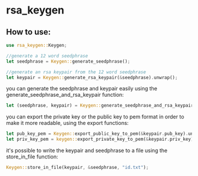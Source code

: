 # rsa_keygen

## How to use:
``` Rust
use rsa_keygen::Keygen;

//generate a 12 word seedphrase
let seedphrase = Keygen::generate_seedphrase();

//generate an rsa keypair from the 12 word seedphrase
let keypair = Keygen::generate_rsa_keypair(&seedphrase).unwrap();
```

you can generate the seedphrase and keypair easily using the generate_seedphrase_and_rsa_keypair function:
``` Rust
let (seedphrase, keypair) = Keygen::generate_seedphrase_and_rsa_keypair().unwrap();
```

you can export the private key or the public key to pem format in order to make it more readable, using the export functions:
``` Rust 
let pub_key_pem = Keygen::export_public_key_to_pem(&keypair.pub_key).unwrap();
let priv_key_pem = keygen::export_private_key_to_pem(&keypair.priv_key).unwrap();
```

it's possible to write the keypair and seedphrase to a file using the store_in_file function:
``` Rust
Keygen::store_in_file(keypair, &seedphrase, "id.txt");
```
